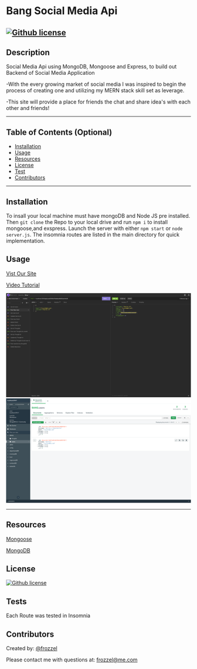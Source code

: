  
  # Bang Social Media Api
 
[![Github license](https://img.shields.io/badge/License-MIT-yellow.svg)](https://opensource.org/licenses/MIT)
---

  ## Description
  Social Media Api using MongoDB, Mongoose and Express, to build out Backend of Social Media Application

  -With the every growing market of social media I was inspired to begin the process of creating one and utilizing my MERN stack skill set as leverage.

  -This site will provide a place for friends the chat and share idea's with each other and friends!

---
  
  ## Table of Contents (Optional)
  
  - [Installation](#installation)
  - [Usage](#usage)
  - [Resources](#resources)
  - [License](#license)
  - [Test](#tests)
  - [Contributors](#contributors)
  
  ---

  ## Installation
  To insall your local machine must have mongoDB and Node JS pre installed.  Then  `git clone` the  Repo to your local drive and run `npm i` to install mongoose,and exspress. Launch the server with either `npm start` or `node server.js`. The insomnia routes are listed in the main directory for quick implementation.
  
  ## Usage
  [Vist Our Site](https://github.com/frozzel/BANG-Social-Media-Api)

   [Video Tutorial](https://github.com/frozzel/BANG-Social-Media-Api)
  
  
![Screen Shots](./img/Screen%20Shot%202022-11-07%20at%207.57.57%20PM.png)
![Screen Shots2](./img/Screen%20Shot%202022-11-07%20at%207.59.16%20PM.png)

---

  ## Resources

  [Mongoose](https://mongoosejs.com/docs/)

  [MongoDB](https://www.mongodb.com/docs/guides/crud/delete/)
  

  ## License
  
  [![Github license](https://img.shields.io/badge/License-MIT-yellow.svg)](https://opensource.org/licenses/MIT)
  
  ## Tests

  Each Route was tested in Insomnia
  
  ## Contributors 

  Created by: [@frozzel](https://github.com/frozzel/BANG-Social-Media-Api)
  
  Please contact me with questions at: frozzel@me.com
  